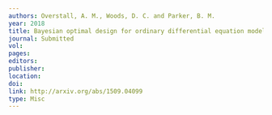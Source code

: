 ```yaml
---
authors: Overstall, A. M., Woods, D. C. and Parker, B. M. 
year: 2018 
title: Bayesian optimal design for ordinary differential equation models with application in biological science 
journal: Submitted 
vol: 
pages: 
editors: 
publisher: 
location: 
doi: 
link: http://arxiv.org/abs/1509.04099 
type: Misc 
---
```

 
